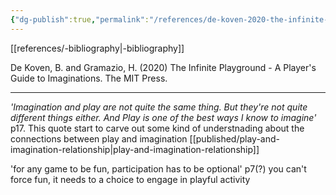 ```yaml
---
{"dg-publish":true,"permalink":"/references/de-koven-2020-the-infinite-playground/","noteIcon":""}
---
```


[[references/-bibliography\|-bibliography]]

De Koven, B. and Gramazio, H. (2020) The Infinite Playground - A Player's Guide to Imaginations. The MIT Press.

---

_'Imagination and play are not quite the same thing. But they're not quite different things either. And Play is one of the best ways I know to imagine'_ p17. This quote start to carve out some kind of understnading about the connections between play and imagination [[published/play-and-imagination-relationship\|play-and-imagination-relationship]]

'for any game to be fun, participation has to be optional' p7(?) you can't force fun, it needs to a choice to engage in playful activity
